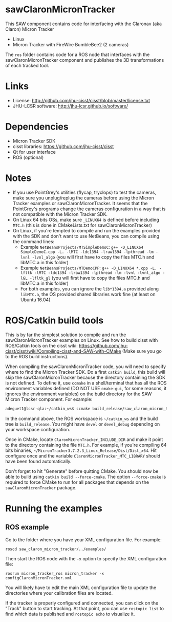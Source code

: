 # sawClaronMicronTracker

This SAW component contains code for interfacing with the Claronav (aka Claron) Micron Tracker
  * Linux
  * Micron Tracker with FireWire BumbleBee2 (2 cameras)

The `ros` folder contains code for a ROS node that interfaces with the sawClaronMicronTracker component and publishes the 3D transformations of each tracked tool.

# Links
 * License: http://github.com/jhu-cisst/cisst/blob/master/license.txt
 * JHU-LCSR software: http://jhu-lcsr.github.io/software/

# Dependencies
 * Micron Tracker SDK
 * cisst libraries: https://github.com/jhu-cisst/cisst
 * Qt for user interface
 * ROS (optional)

# Notes
 * If you use PointGrey's utilities (flycap, tryclops) to test the cameras, make sure you unplug/replug the cameras before using the Micron Tracker examples or sawClaronMicronTracker.  It seems that the PointGrey's programs change the cameras configuration in a way that is not compatible with the Micron Tracker SDK.
 * On Linux 64 bits OSs, make sure `_LINUX64` is defined before including `MTC.h` (this is done in CMakeLists.txt for sawClaronMicronTracker)
 * On Linux, if you're tempted to compile and run the examples provided with the SDK and don't want to use NetBeans, you can compile using the command lines:
   * Example `NetBeansProjects/MTSimpleDemoC`: `g++ -D_LINUX64 SimpleDemoC.cpp -L. -lMTC -ldc1394 -lraw1394 -lpthread -lm -lvnl -lvnl_algo` (you will first have to copy the files MTC.h and libMTC.a in this folder)
   * Example `NetBeansProjects/MTDemoCPP`: `g++ -D_LINUX64 *.cpp -L. -lfltk -lMTC -ldc1394 -lraw1394 -lpthread -lm -lvnl -lvnl_algo -lGL -lfltk_gl` (you will first have to copy the files MTC.h and libMTC.a in this folder)
   * For both examples, you can ignore the `lib*1394.a` provided along `libMTC.a`, the OS provided shared libraries work fine (at least on Ubuntu 16.04)


# ROS/Catkin build tools

This is by far the simplest solution to compile and run the sawClaronMicronTracker examples on Linux.
See how to build cisst with ROS/Catkin tools on the cisst wiki:
https://github.com/jhu-cisst/cisst/wiki/Compiling-cisst-and-SAW-with-CMake (Make sure you go to the ROS build instructions).

When compiling the sawClaronMicronTracker code, you will need to specify where to find the Micron Tracker SDK.  Do a first `catkin build`, this build will skip the sawClaronMicronTracker because the directory containing the SDK is not defined.   To define it, use `ccmake` in a shell/terminal that has all the ROS environment variables defined (DO NOT USE `cmake-gui`, for some reasons, it ignores the environment variables) on the build directory for the SAW Micron Tracker component.  For example:
```sh
adeguet1@lcsr-qla:~/catkin_ws$ ccmake build_release/saw_claron_micron_tracker
```
In the command above, the ROS workspace is `~/catkin_ws` and the build tree is `build_release`.  You might have `devel` or `devel_debug` depending on your workspace configuration.

Once in CMake, locate `ClaronMicronTracker_INCLUDE_DIR` and make it point to the directory containing the file `MTC.h`.  For example, if you're compiling 64 bits binaries, `~/MicronTracker3.7.2.3_Linux_Release/Dist/Dist_x64`.  Hit configure once and the variable `ClaronMicronTracker_MTC_LIBRARY` should have been found automatically.

Don't forget to hit "Generate" before quitting CMake.  You should now be able to build using `catkin build --force-cmake`.   The option `--force-cmake` is required to force CMake to run for all packages that depends on the `sawClaronMicronTracker` package.


# Running the examples

## ROS example

Go to the folder where you have your XML configuration file.  For example:
```sh
roscd saw_claron_micron_tracker/../examples/
```

Then start the ROS node with the `-x` option to specify the XML configuration file:
```
rosrun micron_tracker_ros micron_tracker -x configClaronMicronTracker.xml
```

You will likely have to edit the main XML configuration file to update
the directories where your calibration files are located.

If the tracker is properly configured and connected, you can click on
the "Track" button to start tracking.  At that point, you can use
`rostopic list` to find which data is published and `rostopic echo` to
visualize it.